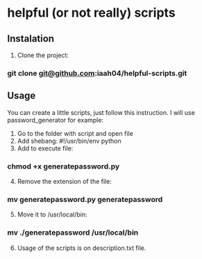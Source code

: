 # helpful (or not really) scripts

## Instalation

1. Clone the project:

### git clone git@github.com:iaah04/helpful-scripts.git

## Usage

You can create a little scripts, just follow this instruction. I will use password_generator for example:
1. Go to the folder with script and open file
2. Add shebang: #!/usr/bin/env python
3. Add to execute file: 

### chmod +x generatepassword.py

4. Remove the extension of the file: 

### mv generatepassword.py generatepassword

5. Move it to /usr/local/bin: 

### mv ./generatepassword /usr/local/bin

6. Usage of the scripts is on description.txt file.
